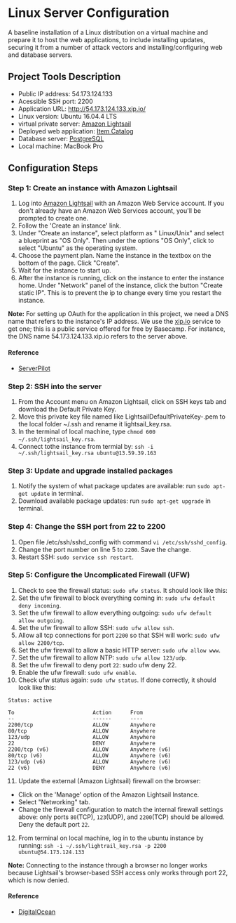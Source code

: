 # Linux Server Configuration
A baseline installation of a Linux distribution on a virtual machine and prepare it to host the web applications, to include installing updates, securing it from a number of attack vectors and installing/configuring web and database servers.

## Project Tools Description 
- Public IP address: 54.173.124.133
- Acessible SSH port: 2200
- Application URL: http://54.173.124.133.xip.io/ 
- Linux version: Ubuntu 16.04.4 LTS
- virtual private server: [Amazon Lightsail](https://lightsail.aws.amazon.com)
- Deployed web application: [Item Catalog](https://github.com/blueblackw/item-catalog)
- Database server: [PostgreSQL](https://www.postgresql.org)
- Local machine: MacBook Pro

## Configuration Steps
### Step 1: Create an instance with Amazon Lightsail
1. Log into [Amazon Lightsail]((https://lightsail.aws.amazon.com)) with an Amazon Web Service account. If you don't already have an Amazon Web Services account, you'll be prompted to create one.
2. Follow the 'Create an instance' link.
3. Under "Create an instance", select platform as " Linux/Unix" and select a blueprint as "OS Only". Then under the options "OS Only", click to select "Ubuntu" as the operating system. 
4. Choose the payment plan. Name the instance in the textbox on the bottom of the page. Click "Create".
5. Wait for the instance to start up.
6. After the instance is running, click on the instance to enter the instance home. Under "Network" panel of the instance, click the button "Create static IP". This is to prevent the ip to change every time you restart the instance.

**Note:** For setting up OAuth for the application in this project, we need a DNS name that refers to the instance's IP address. We use the [xip.io](http://xip.io/) service to get one; this is a public service offered for free by Basecamp. For instance, the DNS name 54.173.124.133.xip.io refers to the server above.

#### Reference 
- [ServerPilot](https://serverpilot.io/community/articles/how-to-create-a-server-on-amazon-lightsail.html)


### Step 2: SSH into the server
1. From the Account menu on Amazon Lightsail, click on SSH keys tab and download the Default Private Key.
2. Move this private key file named like LightsailDefaultPrivateKey-.pem to the local folder ~/.ssh and rename it lightsail_key.rsa.
3. In the terminal of local machine, type `chmod 600 ~/.ssh/lightsail_key.rsa`.
4. Connect tothe instance from termial by: `ssh -i ~/.ssh/lightsail_key.rsa ubuntu@13.59.39.163`


### Step 3: Update and upgrade installed packages
1. Notify the system of what package updates are available: run `sudo apt-get update` in terminal.
2. Download available package updates: run `sudo apt-get upgrade` in terminal.

### Step 4: Change the SSH port from 22 to 2200
1. Open file /etc/ssh/sshd_config with command `vi /etc/ssh/sshd_config`.
2. Change the port number on line 5 to `2200`. Save the change.
3. Restart SSH: `sudo service ssh restart`.

### Step 5: Configure the Uncomplicated Firewall (UFW)
1. Check to see the firewall status: `sudo ufw status`. It should look like this:
2. Set the ufw firewall to block everything coming in: `sudo ufw default deny incoming`.
3. Set the ufw firewall to allow everything outgoing: `sudo ufw default allow outgoing`.
4. Set the ufw firewall to allow SSH: `sudo ufw allow ssh`.
5. Allow all tcp connections for port `2200` so that SSH will work: `sudo ufw allow 2200/tcp`.
6. Set the ufw firewall to allow a basic HTTP server: `sudo ufw allow www`.
7. Set the ufw firewall to allow NTP: `sudo ufw allow 123/udp`.
8. Set the ufw firewall to deny port `22`: sudo ufw deny 22.
9. Enable the ufw firewall: `sudo ufw enable`.
10. Check ufw status again: `sudo ufw status`. If done correctly, it should look like this:
```
Status: active

To                         Action      From
--                         ------      ----
2200/tcp                   ALLOW       Anywhere                  
80/tcp                     ALLOW       Anywhere                  
123/udp                    ALLOW       Anywhere                  
22                         DENY        Anywhere                  
2200/tcp (v6)              ALLOW       Anywhere (v6)             
80/tcp (v6)                ALLOW       Anywhere (v6)             
123/udp (v6)               ALLOW       Anywhere (v6)             
22 (v6)                    DENY        Anywhere (v6)
```
11. Update the external (Amazon Lightsail) firewall on the browser: 
- Click on the 'Manage' option of the Amazon Lightsail Instance.
- Select "Networking" tab.
- Change the firewall configuration to match the internal firewall settings above: only ports `80`(TCP), `123`(UDP), and `2200`(TCP) should be allowed. Deny the default port `22`.
12. From terminal on local machine, log in to the ubuntu instance by running:
`ssh -i ~/.ssh/lightrail_key.rsa -p 2200 ubuntu@54.173.124.133`

**Note:** Connecting to the instance through a browser no longer works because Lightsail's browser-based SSH access only works through port 22, which is now denied.

#### Reference 
- [DigitalOcean](https://www.digitalocean.com/community/tutorials/how-to-set-up-a-firewall-with-ufw-on-ubuntu-14-04)

